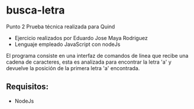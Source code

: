 # busca-letra

Punto 2 Prueba técnica realizada para Quind
 * Ejercicio realizados por Eduardo Jose Maya Rodriguez
 * Lenguaje empleado JavaScript con nodeJs
 
El programa consiste en una interfaz de comandos de linea que recibe una cadena de caracteres, esta es analizada para encontrar la letra 'a' y devuelve la posición de la primera letra 'a' encontrada.

## Requisitos:
  - NodeJs
